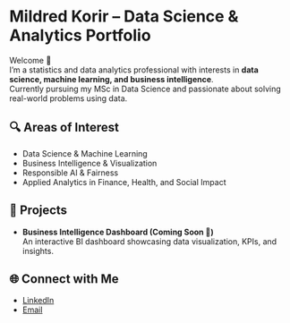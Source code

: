 # Mildred Korir – Data Science & Analytics Portfolio

Welcome 👋  
I’m a statistics and data analytics professional with interests in **data science, machine learning, and business intelligence**.  
Currently pursuing my MSc in Data Science and passionate about solving real-world problems using data.  

## 🔍 Areas of Interest
- Data Science & Machine Learning  
- Business Intelligence & Visualization  
- Responsible AI & Fairness  
- Applied Analytics in Finance, Health, and Social Impact  

## 📂 Projects
- **Business Intelligence Dashboard (Coming Soon 🚀)**  
  An interactive BI dashboard showcasing data visualization, KPIs, and insights.

## 🌐 Connect with Me
- [LinkedIn](https://www.linkedin.com/in/mildred-korir/)  
- [Email](mailto:mildredk.jebet@gmail.com)  
